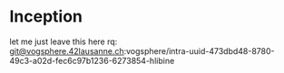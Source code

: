 # Inception

let me just leave this here rq: git@vogsphere.42lausanne.ch:vogsphere/intra-uuid-473dbd48-8780-49c3-a02d-fec6c97b1236-6273854-hlibine
